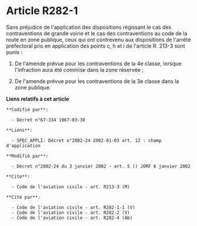 # Article R282-1

Sans préjudice de l'application des dispositions régissant le cas des contraventions de grande voirie et le cas des
contraventions au code de la route en zone publique, ceux qui ont contrevenu aux dispositions de l'arrêté préfectoral pris en
application des points c, h et i de l'article R. 213-3 sont punis :

1. De l'amende prévue pour les contraventions de la 4e classe, lorsque l'infraction aura été commise dans la zone réservée ;

2. De l'amende prévue pour les contraventions de la 3e classe dans la zone publique.

**Liens relatifs à cet article**

	**Codifié par**:

	  - Décret n°67-334 1967-03-30

	**Liens**:

	  - SPEC_APPLI: Décret n°2002-24 2002-01-03 art. 12 : champ d'application

	**Modifié par**:

	  - Décret n°2002-24 du 3 janvier 2002 - art. 5 () JORF 6 janvier 2002

	**Cite**:

	  - Code de l'aviation civile - art. R213-3 (M)

	**Cité par**:

	  - Code de l'aviation civile - art. R282-1-1 (V)
	  - Code de l'aviation civile - art. R282-2 (V)
	  - Code de l'aviation civile - art. R282-4 (Ab)
